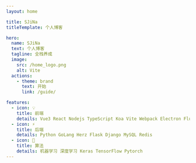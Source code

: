 ```yaml
---
layout: home

title: SJiNa
titleTemplate: 个人博客

hero:
  name: SJiNa
  text: 个人博客
  tagline: 全栈养成
  image:
    src: /home_logo.png
    alt: Vite
  actions:
    - theme: brand
      text: 开始
      link: /guide/

features:
  - icon: 💡
    title: 前端
    details: Vue3 React Nodejs TypeScript Koa Vite Webpack Electron Flutter uniapp
  - icon: ⚡️
    title: 后端
    details: Python GoLang Herz Flask Django MySQL Redis
  - icon: 🔑
    title: 算法
    details: 机器学习 深度学习 Keras TensorFlow Pytorch
---
```


<script setup>
import { onMounted } from 'vue'

onMounted(() => {
  // fetchReleaseTag()
})
</script>